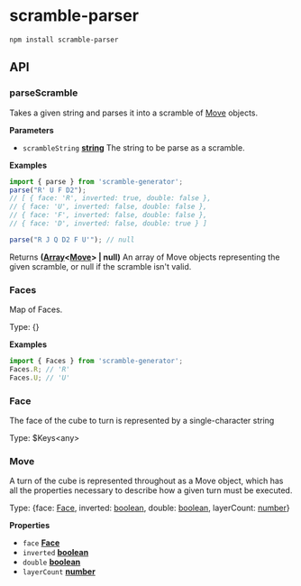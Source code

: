 # scramble-parser

    npm install scramble-parser

## API

<!-- Generated by documentation.js. Update this documentation by updating the source code. -->

### parseScramble

Takes a given string and parses it into a scramble of [Move](#move) objects.

**Parameters**

-   `scrambleString` **[string](https://developer.mozilla.org/en-US/docs/Web/JavaScript/Reference/Global_Objects/String)** The string to be parse as a scramble.

**Examples**

```javascript
import { parse } from 'scramble-generator';
parse("R' U F D2");
// [ { face: 'R', inverted: true, double: false },
// { face: 'U', inverted: false, double: false },
// { face: 'F', inverted: false, double: false },
// { face: 'D', inverted: false, double: true } ]

parse("R J Q D2 F U'"); // null
```

Returns **([Array](https://developer.mozilla.org/en-US/docs/Web/JavaScript/Reference/Global_Objects/Array)&lt;[Move](#move)> | null)** An array of Move objects representing the given scramble, or null if the scramble isn't valid.

### Faces

Map of Faces.

Type: {}

**Examples**

```javascript
import { Faces } from 'scramble-generator';
Faces.R; // 'R'
Faces.U; // 'U'
```

### Face

The face of the cube to turn is represented by a single-character string

Type: $Keys&lt;any>

### Move

A turn of the cube is represented throughout as a Move object, which has all the properties necessary to describe how a given turn must be executed.

Type: {face: [Face](#face), inverted: [boolean](https://developer.mozilla.org/en-US/docs/Web/JavaScript/Reference/Global_Objects/Boolean), double: [boolean](https://developer.mozilla.org/en-US/docs/Web/JavaScript/Reference/Global_Objects/Boolean), layerCount: [number](https://developer.mozilla.org/en-US/docs/Web/JavaScript/Reference/Global_Objects/Number)}

**Properties**

-   `face` **[Face](#face)** 
-   `inverted` **[boolean](https://developer.mozilla.org/en-US/docs/Web/JavaScript/Reference/Global_Objects/Boolean)** 
-   `double` **[boolean](https://developer.mozilla.org/en-US/docs/Web/JavaScript/Reference/Global_Objects/Boolean)** 
-   `layerCount` **[number](https://developer.mozilla.org/en-US/docs/Web/JavaScript/Reference/Global_Objects/Number)** 
